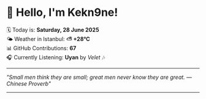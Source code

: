 # 👋 Hello, I'm Kekn9ne!

🗓️ Today is: **Saturday, 28 June 2025**  
🌤️ Weather in Istanbul: **⛅️  +28°C**  
📊 GitHub Contributions: **67**  
🎧 Currently Listening: **Uyan** by *Velet* 🎶

---

_"Small men think they are small; great men never know they are great.  — *Chinese Proverb*"_

---
